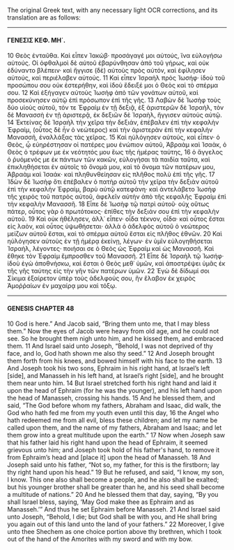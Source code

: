 The original Greek text, with any necessary light OCR corrections, and its translation are as follows:

***

#### ΓΕΝΕΣΙΣ ΚΕΦ. ΜΗ΄.

10 Θεὸς ἐνταῦθα. Καὶ εἶπεν Ἰακώβ· προσάγαγέ μοι αὐτούς, ἵνα εὐλογήσω αὐτούς. Οἱ ὀφθαλμοὶ δὲ αὐτοῦ ἐβαρύνθησαν ἀπὸ τοῦ γήρως, καὶ οὐκ ἐδύναντο βλέπειν· καὶ ἤγγισε (δὲ) αὐτοὺς πρὸς αὐτόν, καὶ ἐφίλησεν αὐτούς, καὶ περιέλαβεν αὐτούς.
11 Καὶ εἶπεν Ἰσραὴλ πρὸς Ἰωσήφ· ἰδοὺ τοῦ προσώπου σου οὐκ ἐστερήθην, καὶ ἰδοὺ ἔδειξέ μοι ὁ Θεὸς καὶ τὸ σπέρμα σου.
12 Καὶ ἐξήγαγεν αὐτοὺς Ἰωσὴφ ἀπὸ τῶν γονάτων αὐτοῦ, καὶ προσεκύνησεν αὐτῷ ἐπὶ πρόσωπον ἐπὶ τῆς γῆς.
13 Λαβὼν δὲ Ἰωσὴφ τοὺς δύο υἱοὺς αὐτοῦ, τόν τε Ἐφραὶμ ἐν τῇ δεξιᾷ, ἐξ ἀριστερῶν δὲ Ἰσραὴλ, τὸν δὲ Μανασσὴ ἐν τῇ ἀριστερᾷ, ἐκ δεξιῶν δὲ Ἰσραὴλ, ἤγγισεν αὐτοὺς αὐτῷ.
14 Ἐκτείνας δὲ Ἰσραὴλ τὴν χεῖρα τὴν δεξιάν, ἐπέβαλεν ἐπὶ τὴν κεφαλὴν Ἐφραὶμ, (οὗτος δὲ ἦν ὁ νεώτερος) καὶ τὴν ἀριστερὰν ἐπὶ τὴν κεφαλὴν Μανασσῆ, ἐναλλάξας τὰς χεῖρας.
15 Καὶ ηὐλόγησεν αὐτούς, καὶ εἶπεν· ὁ Θεὸς, ᾧ εὐηρέστησαν οἱ πατέρες μου ἐνώπιον αὐτοῦ, Ἀβραὰμ καὶ Ἰσαὰκ, ὁ Θεὸς ὁ τρέφων με ἐκ νεότητός μου ἕως τῆς ἡμέρας ταύτης,
16 ὁ ἄγγελος ὁ ῥυόμενός με ἐκ πάντων τῶν κακῶν, εὐλογήσαι τὰ παιδία ταῦτα, καὶ ἐπικληθήσεται ἐν αὐτοῖς τὸ ὄνομά μου, καὶ τὸ ὄνομα τῶν πατέρων μου, Ἀβραὰμ καὶ Ἰσαάκ· καὶ πληθυνθείησαν εἰς πλῆθος πολὺ ἐπὶ τῆς γῆς.
17 Ἰδὼν δὲ Ἰωσὴφ ὅτι ἐπέβαλεν ὁ πατὴρ αὐτοῦ τὴν χεῖρα τὴν δεξιὰν αὐτοῦ ἐπὶ τὴν κεφαλὴν Ἐφραὶμ, βαρὺ αὐτῷ κατεφάνη· καὶ ἀντελάβετο Ἰωσὴφ τῆς χειρὸς τοῦ πατρὸς αὐτοῦ, ἀφελεῖν αὐτὴν ἀπὸ τῆς κεφαλῆς Ἐφραὶμ ἐπὶ τὴν κεφαλὴν Μανασσῆ.
18 Εἶπε δὲ Ἰωσὴφ τῷ πατρὶ αὐτοῦ· οὐχ οὕτως πάτερ, οὗτος γὰρ ὁ πρωτότοκος· ἐπίθες τὴν δεξιάν σου ἐπὶ τὴν κεφαλὴν αὐτοῦ.
19 Καὶ οὐκ ἠθέλησεν, ἀλλ᾿ εἶπεν· οἶδα τέκνον, οἶδα· καὶ οὗτος ἔσται εἰς λαὸν, καὶ οὗτος ὑψωθήσεται· ἀλλὰ ὁ ἀδελφὸς αὐτοῦ ὁ νεώτερος μείζων αὐτοῦ ἔσται, καὶ τὸ σπέρμα αὐτοῦ ἔσται εἰς πλῆθος ἐθνῶν.
20 Καὶ ηὐλόγησεν αὐτοὺς ἐν τῇ ἡμέρᾳ ἐκείνῃ, λέγων· ἐν ὑμῖν εὐλογηθήσεται Ἰσραὴλ, λέγοντες· ποιήσαι σε ὁ Θεὸς ὡς Ἐφραὶμ καὶ ὡς Μανασσῆ. Καὶ ἔθηκε τὸν Ἐφραὶμ ἔμπροσθεν τοῦ Μανασσῆ.
21 Εἶπε δὲ Ἰσραὴλ τῷ Ἰωσήφ· ἰδοὺ ἐγὼ ἀποθνήσκω, καὶ ἔσται ὁ Θεὸς μεθ᾿ ὑμῶν, καὶ ἀποστρέψει ὑμᾶς ἐκ τῆς γῆς ταύτης εἰς τὴν γῆν τῶν πατέρων ὑμῶν.
22 Ἐγὼ δὲ δίδωμί σοι Σίκιμα ἐξαίρετον ὑπὲρ τοὺς ἀδελφούς σου, ἣν ἔλαβον ἐκ χειρὸς Ἀμοῤῥαίων ἐν μαχαίρᾳ μου καὶ τόξῳ.

***

#### GENESIS CHAPTER 48

10 God is here.” And Jacob said, “Bring them unto me, that I may bless them.” Now the eyes of Jacob were heavy from old age, and he could not see. So he brought them nigh unto him, and he kissed them, and embraced them.
11 And Israel said unto Joseph, “Behold, I was not deprived of thy face, and lo, God hath shown me also thy seed.”
12 And Joseph brought them forth from his knees, and bowed himself with his face to the earth.
13 And Joseph took his two sons, Ephraim in his right hand, at Israel’s left [side], and Manasseh in his left hand, at Israel’s right [side], and he brought them near unto him.
14 But Israel stretched forth his right hand and laid it upon the head of Ephraim (for he was the younger), and his left hand upon the head of Manasseh, crossing his hands.
15 And he blessed them, and said, “The God before whom my fathers, Abraham and Isaac, did walk, the God who hath fed me from my youth even until this day,
16 the Angel who hath redeemed me from all evil, bless these children; and let my name be called upon them, and the name of my fathers, Abraham and Isaac; and let them grow into a great multitude upon the earth.”
17 Now when Joseph saw that his father laid his right hand upon the head of Ephraim, it seemed grievous unto him; and Joseph took hold of his father's hand, to remove it from Ephraim’s head and [place it] upon the head of Manasseh.
18 And Joseph said unto his father, “Not so, my father, for this is the firstborn; lay thy right hand upon his head.”
19 But he refused, and said, “I know, my son, I know. This one also shall become a people, and he also shall be exalted; but his younger brother shall be greater than he, and his seed shall become a multitude of nations.”
20 And he blessed them that day, saying, “By you shall Israel bless, saying, ‘May God make thee as Ephraim and as Manasseh.’” And thus he set Ephraim before Manasseh.
21 And Israel said unto Joseph, “Behold, I die; but God shall be with you, and He shall bring you again out of this land unto the land of your fathers.”
22 Moreover, I give unto thee Shechem as one choice portion above thy brethren, which I took out of the hand of the Amorites with my sword and with my bow.